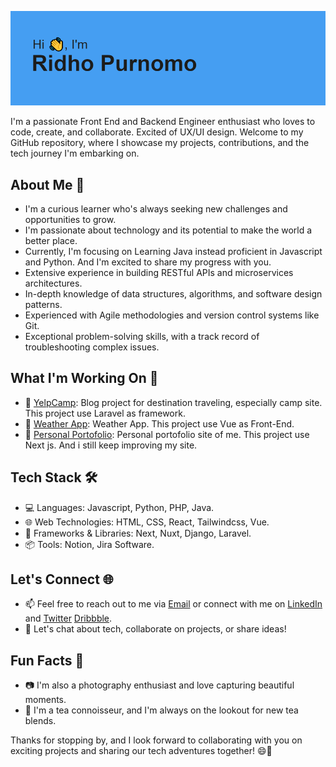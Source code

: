 ![Banner Image](./header.png)

I'm a passionate Front End and Backend Engineer enthusiast who loves to code, create, and collaborate. Excited of UX/UI design. Welcome to my GitHub repository, where I showcase my projects, contributions, and the tech journey I'm embarking on. 

## About Me 🚀

- I'm a curious learner who's always seeking new challenges and opportunities to grow.
- I'm passionate about technology and its potential to make the world a better place.
- Currently, I'm focusing on Learning Java instead proficient in Javascript and Python. And I'm excited to share my progress with you.
- Extensive experience in building RESTful APIs and microservices architectures.
- In-depth knowledge of data structures, algorithms, and software design patterns.
- Experienced with Agile methodologies and version control systems like Git.
- Exceptional problem-solving skills, with a track record of troubleshooting complex issues.

## What I'm Working On 🔧

- 🚀 [YelpCamp](https://ridho-yelpcamps.000webhostapp.com/): Blog project for destination traveling, especially camp site. This project use Laravel as framework.
- 🌟 [Weather App](https://stirring-youtiao-551e26.netlify.app/): Weather App. This project use Vue as Front-End.
- 💬 [Personal Portofolio](https://personal-portofolio-nine.vercel.app/): Personal portofolio site of me. This project use Next js. And i still keep improving my site.

## Tech Stack 🛠️

- 💻 Languages: Javascript, Python, PHP, Java.
- 🌐 Web Technologies: HTML, CSS, React, Tailwindcss, Vue.
- 🚀 Frameworks & Libraries: Next, Nuxt, Django, Laravel.
- 📦 Tools: Notion, Jira Software.

## Let's Connect 🌐

- 📫 Feel free to reach out to me via [Email](ridopurnomo86@gmail.com) or connect with me on [LinkedIn](https://www.linkedin.com/in/ridho-purnomo/) and [Twitter](https://twitter.com/Ridop886) [Dribbble](https://dribbble.com/ridopurnomo86).
- 💬 Let's chat about tech, collaborate on projects, or share ideas!

## Fun Facts 🎉

- 📷 I'm also a photography enthusiast and love capturing beautiful moments.
- 🍵 I'm a tea connoisseur, and I'm always on the lookout for new tea blends.

Thanks for stopping by, and I look forward to collaborating with you on exciting projects and sharing our tech adventures together! 😄🚀
